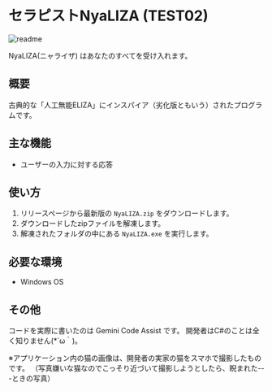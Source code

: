 # セラピストNyaLIZA (TEST02)

![readme](https://github.com/user-attachments/assets/ae86d069-37c2-4a5c-9341-c1db4cbbb3d5)

NyaLIZA(ニャライザ) はあなたのすべてを受け入れます。

## 概要

古典的な「人工無能ELIZA」にインスパイア（劣化版ともいう）されたプログラムです。


## 主な機能

*   ユーザーの入力に対する応答

## 使い方

1.  リリースページから最新版の `NyaLIZA.zip` をダウンロードします。
2.  ダウンロードしたzipファイルを解凍します。
3.  解凍されたフォルダの中にある `NyaLIZA.exe` を実行します。

## 必要な環境

*   Windows OS

## その他

コードを実際に書いたのは Gemini Code Assist です。
開発者はC#のことは全く知りません(*´ω｀)。

※アプリケーション内の猫の画像は、開発者の実家の猫をスマホで撮影したものです。
（写真嫌いな猫なのでこっそり近づいて撮影しようとしたら、睨まれた---ときの写真）
